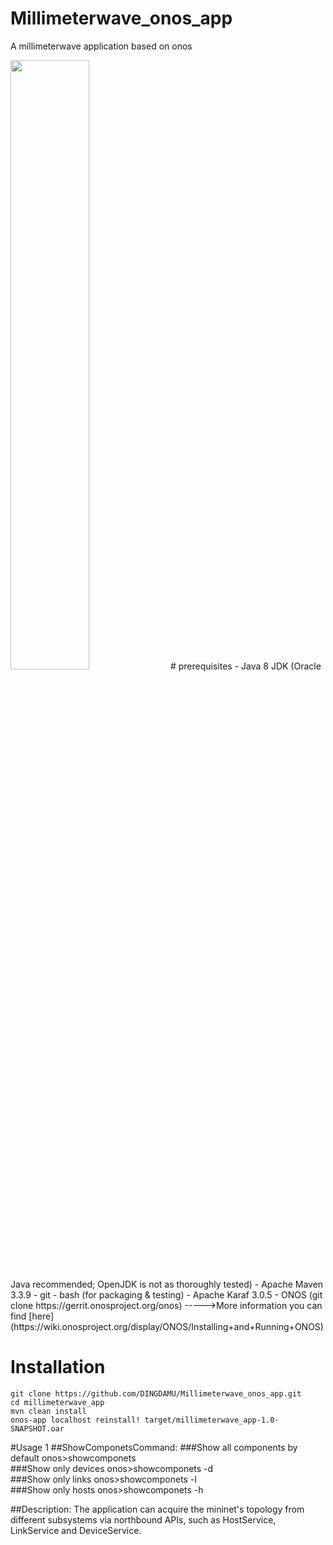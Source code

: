 # Millimeterwave_onos_app
A millimeterwave application based on onos

<img src="https://github.com/DINGDAMU/Millimeterwave_onos_app/blob/master/architecture%20overview.png" width="50%" height="50%" />
# prerequisites
- Java 8 JDK (Oracle Java recommended; OpenJDK is not as thoroughly tested)
- Apache Maven 3.3.9
- git
- bash (for packaging & testing)
- Apache Karaf 3.0.5
- ONOS (git clone https://gerrit.onosproject.org/onos)  
----->More information you can find [here](https://wiki.onosproject.org/display/ONOS/Installing+and+Running+ONOS)


# Installation 
    git clone https://github.com/DINGDAMU/Millimeterwave_onos_app.git 
    cd millimeterwave_app
    mvn clean install 
    onos-app localhost reinstall! target/millimeterwave_app-1.0-SNAPSHOT.oar
 
#Usage 1
##ShowComponetsCommand:
###Show all components by default
    onos>showcomponets  
###Show only devices
    onos>showcomponets -d  
###Show only links
    onos>showcomponets -l  
###Show only hosts
    onos>showcomponets -h  
    
##Description:
The application can acquire the mininet's topology from different subsystems via northbound APIs, such as HostService, LinkService and DeviceService.



